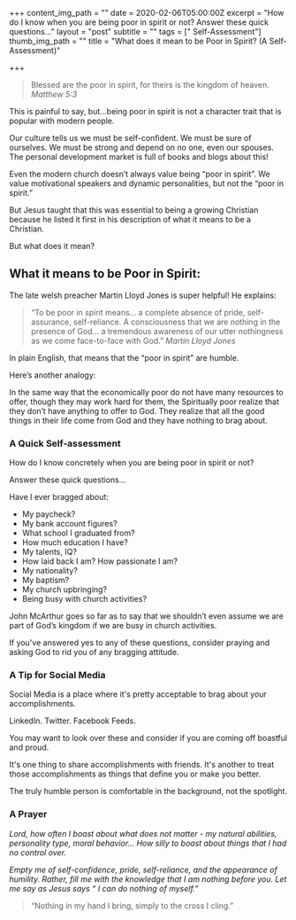 +++
content_img_path = ""
date = 2020-02-06T05:00:00Z
excerpt = "How do I know when you are being poor in spirit or not?  Answer these quick questions..."
layout = "post"
subtitle = ""
tags = [" Self-Assessment"]
thumb_img_path = ""
title = "What does it mean to be Poor in Spirit? (A Self-Assessment)"

+++
> Blessed are the poor in spirit, for theirs is the kingdom of heaven. <cite>Matthew 5:3</cite>

This is painful to say, but…being poor in spirit is not a character trait that is popular with modern people.

Our culture tells us we must be self-confident. We must be sure of ourselves. We must be strong and depend on no one, even our spouses. The personal development market is full of books and blogs about this!

Even the modern church doesn’t always value being “poor in spirit”. We value motivational speakers and dynamic personalities, but not the “poor in spirit.”

But Jesus taught that this was essential to being a growing Christian because he listed it first in his description of what it means to be a Christian.

But what does it mean?

## What it means to be Poor in Spirit:

The late welsh preacher Martin Lloyd Jones is super helpful! He explains:

> “To be poor in spirit means… a complete absence of pride, self-assurance, self-reliance. A consciousness that we are nothing in the presence of God… a tremendous awareness of our utter nothingness as we come face-to-face with God.” <cite>Martin Lloyd Jones</cite>

In plain English, that means that the “poor in spirit” are humble.

Here’s another analogy:

In the same way that the economically poor do not have many resources to offer, though they may work hard for them, the Spiritually poor realize that they don’t have anything to offer to God. They realize that all the good things in their life come from God and they have nothing to brag about.

### A Quick Self-assessment

How do I know concretely when you are being poor in spirit or not?

Answer these quick questions...

Have I ever bragged about:

* My paycheck?
* My bank account figures?
* What school I graduated from?
* How much education I have?
* My talents, IQ?
* How laid back I am? How passionate I am?
* My nationality?
* My baptism?
* My church upbringing?
* Being busy with church activities?

John McArthur goes so far as to say that we shouldn’t even assume we are part of God’s kingdom if we are busy in church activities.

If you've answered yes to any of these questions, consider praying and asking God to rid you of any bragging attitude.

### A Tip for Social Media

Social Media is a place where it's pretty acceptable to brag about your accomplishments.

LinkedIn. Twitter. Facebook Feeds.

You may want to look over these and consider if you are coming off boastful and proud.

It's one thing to share accomplishments with friends. It's another to treat those accomplishments as things that define you or make you better.

The truly humble person is comfortable in the background, not the spotlight.

### A Prayer

_Lord, how often I boast about what does not matter - my natural abilities, personality type, moral behavior… How silly to boast about things that I had no control over._

_Empty me of self-confidence, pride, self-reliance, and the appearance of humility. Rather, fill me with the knowledge that I am nothing before you. Let me say as Jesus says “ I can do nothing of myself.”_

> “Nothing in my hand I bring, simply to the cross I cling.” 